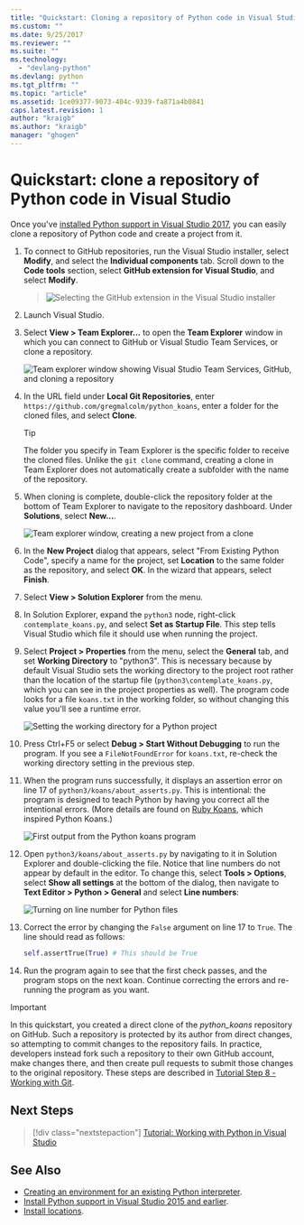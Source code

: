 ```yaml
---
title: "Quickstart: Cloning a repository of Python code in Visual Studio | Microsoft Docs"
ms.custom: ""
ms.date: 9/25/2017
ms.reviewer: ""
ms.suite: ""
ms.technology:
  - "devlang-python"
ms.devlang: python
ms.tgt_pltfrm: ""
ms.topic: "article"
ms.assetid: 1ce09377-9073-404c-9339-fa871a4b0841
caps.latest.revision: 1
author: "kraigb"
ms.author: "kraigb"
manager: "ghogen"
---
```


# Quickstart: clone a repository of Python code in Visual Studio

Once you've [installed Python support in Visual Studio 2017](quickstart-01-install.md), you can easily clone a repository of Python code and create a project from it.

1. To connect to GitHub repositories, run the Visual Studio installer, select **Modify**, and select the **Individual components** tab. Scroll down to the **Code tools** section, select **GitHub extension for Visual Studio**, and select **Modify**.
    >
    > ![Selecting the GitHub extension in the Visual Studio installer](media/installation-github-extension.png)

1. Launch Visual Studio.

1. Select **View > Team Explorer...** to open the **Team Explorer** window in which you can connect to GitHub or Visual Studio Team Services, or clone a repository.

    ![Team explorer window showing Visual Studio Team Services, GitHub, and cloning a repository](media/team-explorer.png)

1. In the URL field under **Local Git Repositories**, enter `https://github.com/gregmalcolm/python_koans`, enter a folder for the cloned files, and select **Clone**.

    > [!Tip]
    > The folder you specify in Team Explorer is the specific folder to receive the cloned files. Unlike the `git clone` command, creating a clone in Team Explorer does not automatically create a subfolder with the name of the repository.

1. When cloning is complete, double-click the repository folder at the bottom of Team Explorer to navigate to the repository dashboard. Under **Solutions**, select **New...**.

    ![Team explorer window, creating a new project from a clone](media/team-explorer-new-project.png)

1. In the **New Project** dialog that appears, select "From Existing Python Code", specify a name for the project, set **Location** to the same folder as the repository, and select **OK**. In the wizard that appears, select **Finish**.

1. Select **View > Solution Explorer** from the menu.

1. In Solution Explorer, expand the `python3` node, right-click `contemplate_koans.py`, and select **Set as Startup File**. This step tells Visual Studio which file it should use when running the project.

1. Select **Project > Properties** from the menu, select the **General** tab, and set **Working Directory** to "python3". This is necessary because by default Visual Studio sets the working directory to the project root rather than the location of the startup file (`python3\contemplate_koans.py`, which you can see in the project properties as well). The program code looks for a file `koans.txt` in the working folder, so without changing this value you'll see a runtime error.

    ![Setting the working directory for a Python project](media/projects-set-working-directory.png)

1. Press Ctrl+F5 or select **Debug > Start Without Debugging** to run the program. If you see a `FileNotFoundError` for `koans.txt`, re-check the working directory setting in the previous step.

1. When the program runs successfully, it displays an assertion error on line 17 of `python3/koans/about_asserts.py`. This is intentional: the program is designed to teach Python by having you correct all the intentional errors. (More details are found on [Ruby Koans](http://rubykoans.com/), which inspired Python Koans.)

    ![First output from the Python koans program](media/koans-output.png)

1. Open `python3/koans/about_asserts.py` by navigating to it in Solution Explorer and double-clicking the file. Notice that line numbers do not appear by default in the editor. To change this, select **Tools > Options**, select **Show all settings** at the bottom of the dialog, then navigate to **Text Editor > Python > General** and select **Line numbers**:

    ![Turning on line number for Python files](media/options-general-line-numbers.png)

1. Correct the error by changing the `False` argument on line 17 to `True`. The line should read as follows:

    ```python
    self.assertTrue(True) # This should be True
    ```

1. Run the program again to see that the first check passes, and the program stops on the next koan. Continue correcting the errors and re-running the program as you want.

> [!Important]
> In this quickstart, you created a direct clone of the *python_koans* repository on GitHub. Such a repository is protected by its author from direct changes, so attempting to commit changes to the repository fails. In practice, developers instead fork such a  repository to their own GitHub account, make changes there, and then create pull requests to submit those changes to the original repository. These steps are described in [Tutorial Step 8 - Working with Git](vs-tutorial-01-08.md).

## Next Steps

> [!div class="nextstepaction"]
> [Tutorial: Working with Python in Visual Studio](vs-tutorial-01-01.md)

## See Also

- [Creating an environment for an existing Python interpreter](python-environments.md#creating-an-environment-for-an-existing-interpreter).
- [Install Python support in Visual Studio 2015 and earlier](installation.md).
- [Install locations](installation.md#install-locations).
